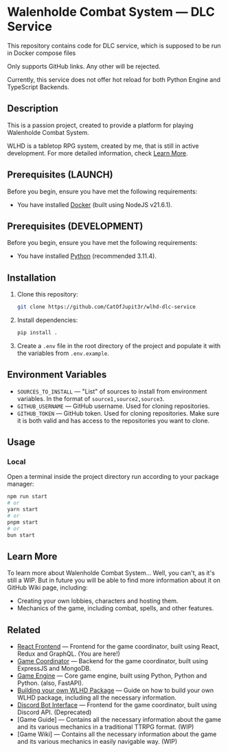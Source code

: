 # Walenholde Combat System — DLC Service

This repository contains code for DLC service, which is supposed to be run in Docker compose files

Only supports GitHub links. Any other will be rejected.

Currently, this service does not offer hot reload for both Python Engine and TypeScript Backends. 

## Description

This is a passion project, created to provide a platform for playing Walenholde Combat System.

WLHD is a tabletop RPG system, created by me, that is still in active development. For more detailed information, check [Learn More](#Learn-More).

## Prerequisites (LAUNCH)

Before you begin, ensure you have met the following requirements:

-   You have installed [Docker](https://nodejs.org/en/download/) (built using NodeJS v21.6.1).

## Prerequisites (DEVELOPMENT)

Before you begin, ensure you have met the following requirements:

- You have installed [Python](https://www.python.org/downloads/) (recommended 3.11.4).

## Installation

1. Clone this repository:

    ```bash
    git clone https://github.com/CatOfJupit3r/wlhd-dlc-service
    ```

2. Install dependencies:

    ```bash
    pip install .
    ```

3. Create a `.env` file in the root directory of the project and populate it with the variables from `.env.example`.

## Environment Variables

- `SOURCES_TO_INSTALL` — "List" of sources to install from environment variables. In the format of `source1,source2,source3`.
- `GITHUB_USERNAME` — GitHub username. Used for cloning repositories.
- `GITHUB_TOKEN` — GitHub token. Used for cloning repositories. Make sure it is both valid and has access to the repositories you want to clone.

## Usage

### Local

Open a terminal inside the project directory run according to your package manager:

```bash
npm run start
# or
yarn start
# or
pnpm start
# or
bun start
```

## Learn More

To learn more about Walenholde Combat System... Well, you can't, as it's still a WIP. But in future you will be able to find more information about it on GitHub Wiki page, including:

-   Creating your own lobbies, characters and hosting them.
-   Mechanics of the game, including combat, spells, and other features.

## Related

-   [React Frontend](https://github.com/CatOfJupit3r/wlhd-frontend-web) — Frontend for the game coordinator, built using React, Redux and GraphQL. (You are here!)
-   [Game Coordinator](https://github.com/CatOfJupit3r/wlhd-coordinator-server) — Backend for the game coordinator, built using ExpressJS and MongoDB.
-   [Game Engine](https://youtu.be/h81WXIfCnoE?si=LS7HpLYhI-LBg4-9) — Core game engine, built using Python, Python and Python. (also, FastAPI).
-   [Building your own WLHD Package](https://github.com/CatOfJupit3r/wlhd-example-package) — Guide on how to build your own WLHD package, including all the necessary information.
-   [Discord Bot Interface](https://github.com/CatOfJupit3r/wlhd-frontend-discord) — Frontend for the game coordinator, built using Discord API. (Deprecated)
-   [Game Guide] — Contains all the necessary information about the game and its various mechanics in a traditional TTRPG format. (WIP)
-   [Game Wiki] — Contains all the necessary information about the game and its various mechanics in easily navigable way. (WIP)
